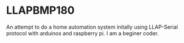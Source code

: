# LLAPBMP180
An attempt to do a home automation system initally using LLAP-Serial protocol with arduinos and raspberry pi.
I am a beginer coder.  
